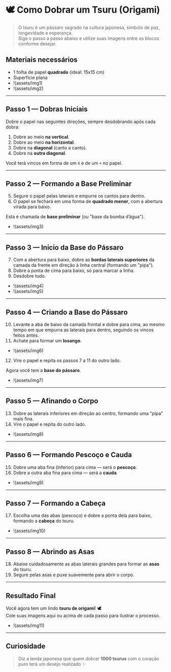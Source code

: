 # 🕊️ Como Dobrar um Tsuru (Origami)

> O tsuru é um pássaro sagrado na cultura japonesa, símbolo de paz, longevidade e esperança.  
> Siga o passo a passo abaixo e utilize suas imagens entre os blocos conforme desejar.

## Materiais necessários

- 1 folha de papel **quadrado** (ideal: 15x15 cm)
- Superfície plana
- !(assets/img1)
- !(assets/img2)

---

## Passo 1 — Dobras Iniciais

Dobre o papel nas seguintes direções, sempre desdobrando após cada dobra:

1. Dobre ao meio **na vertical**.
2. Dobre ao meio **na horizontal**.
3. Dobre na **diagonal** (canto a canto).
4. Dobre na **outra diagonal**.

Você terá vincos em forma de um `X` e de um `+` no papel.


---

## Passo 2 — Formando a Base Preliminar

5. Segure o papel pelas laterais e empurre os cantos para dentro.
6. O papel se fechará em uma forma de **quadrado menor**, com a abertura virada para baixo.

Esta é chamada de **base preliminar** (ou "base da bomba d’água").

- !(assets/img3)

---

## Passo 3 — Início da Base do Pássaro

7. Com a abertura para baixo, dobre as **bordas laterais superiores** da camada da frente em direção à linha central (formando um "pipa").
8. Dobre a ponta de cima para baixo, só para marcar a linha.
9. Desdobre tudo.

- !(assets/img4)
- !(assets/img5)

---

## Passo 4 — Criando a Base do Pássaro

10. Levante a aba de baixo da camada frontal e dobre para cima, ao mesmo tempo em que empurra as laterais para dentro, seguindo os vincos feitos antes.
11. Achate para formar um **losango**.

- !(assets/img6)

12. Vire o papel e repita os passos 7 a 11 do outro lado.

Agora você tem a **base do pássaro**.

- !(assets/img7)

---

## Passo 5 — Afinando o Corpo

13. Dobre as laterais inferiores em direção ao centro, formando uma "pipa" mais fina.
14. Vire o papel e repita do outro lado.

- !(assets/img8)

---

## Passo 6 — Formando Pescoço e Cauda

15. Dobre uma aba fina (inferior) para cima — será o **pescoço**.
16. Dobre a outra aba fina para cima — será a **cauda**.

- !(assets/img9)

---

## Passo 7 — Formando a Cabeça

17. Escolha uma das abas (pescoço) e dobre a ponta dela para baixo, formando a **cabeça** do tsuru.

- !(assets/img10)

---

## Passo 8 — Abrindo as Asas

18. Abaixe cuidadosamente as abas laterais grandes para formar as **asas** do tsuru.
19. Segure pelas asas e puxe suavemente para abrir o corpo.

---

## Resultado Final

Você agora tem um lindo **tsuru de origami**! 🕊️  
Cole suas imagens aqui ou acima de cada passo para ilustrar o processo.

- !(assets/img11)

---

## Curiosidade

> Diz a lenda japonesa que quem dobrar **1000 tsurus** com o coração puro terá um desejo realizado ✨
